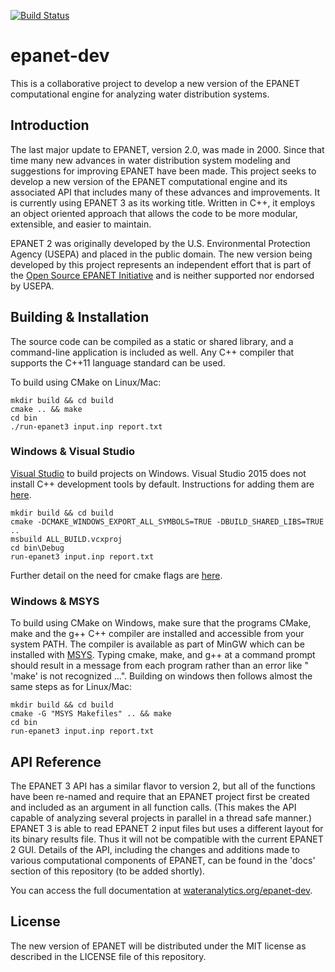 [![Build Status](https://api.travis-ci.org/OpenWaterAnalytics/epanet-dev.svg)](https://travis-ci.org/OpenWaterAnalytics/epanet-dev)


# epanet-dev

This is a collaborative project to develop a new version of the EPANET computational engine for analyzing water distribution systems.

## Introduction

The last major update to EPANET, version 2.0, was made in 2000. Since that time many new advances in water distribution system modeling and suggestions for improving EPANET have been made. This project seeks to develop a new version of the EPANET computational engine and its associated API that includes many of these advances and improvements. It is currently using EPANET 3 as its working title. Written in C++, it employs an object oriented approach that allows the code to be more modular, extensible, and easier to maintain.

EPANET 2 was originally developed by the U.S. Environmental Protection Agency (USEPA) and placed in the public domain. The new version being developed by this project represents an independent effort that is part of the [Open Source EPANET Initiative](http://community.wateranalytics.org/t/announcement-of-an-open-source-epanet-initiative/117) and is neither supported nor endorsed by USEPA.

## Building & Installation

The source code can be compiled as a static or shared library, and a command-line application is included as well. Any C++ compiler that supports the C++11 language standard can be used.

To build using CMake on Linux/Mac:

```
mkdir build && cd build
cmake .. && make
cd bin
./run-epanet3 input.inp report.txt
```
### Windows & Visual Studio 
[Visual Studio](https://www.visualstudio.com/en-us/visual-studio-homepage-vs.aspx)
to build projects on Windows.  Visual Studio 2015 does not install C++ 
development tools by default. Instructions for adding them are 
[here](https://blogs.msdn.microsoft.com/vcblog/2015/07/24/setup-changes-in-visual-studio-2015-affecting-c-developers/). 

```
mkdir build && cd build
cmake -DCMAKE_WINDOWS_EXPORT_ALL_SYMBOLS=TRUE -DBUILD_SHARED_LIBS=TRUE .. 
msbuild ALL_BUILD.vcxproj
cd bin\Debug
run-epanet3 input.inp report.txt
```

Further detail on the need for cmake flags are 
[here](https://blog.kitware.com/create-dlls-on-windows-without-declspec-using-new-cmake-export-all-feature/).

### Windows & MSYS
To build using CMake on Windows, make sure that the programs CMake, make and the g++ 
C++ compiler are installed and accessible from your system PATH.
The compiler is available as part of MinGW which can be installed with
[MSYS](http://www.mingw.org/wiki/msys).
Typing cmake, make, and g++ at a command prompt should result in a message from
each program rather than an error like " 'make' is not recognized ...".
Building on windows then follows almost the same steps as for Linux/Mac: 

```
mkdir build && cd build
cmake -G "MSYS Makefiles" .. && make
cd bin
run-epanet3 input.inp report.txt
```


## API Reference

The EPANET 3 API has a similar flavor to version 2, but all of the functions have been re-named and require that an EPANET project first be created and included as an argument in all function calls. (This makes the API capable of analyzing several projects in parallel in a thread safe manner.) EPANET 3 is able to read EPANET 2 input files but uses a different layout for its binary results file. Thus it will not be compatible with the current EPANET 2 GUI. Details of the API, including the changes and additions made to various computational components of EPANET, can be found in the 'docs' section of this repository (to be added shortly).

You can access the full documentation at [wateranalytics.org/epanet-dev](http://wateranalytics.org/epanet-dev).

## License

The new version of EPANET will be distributed under the MIT license as described in the LICENSE file of this repository.
